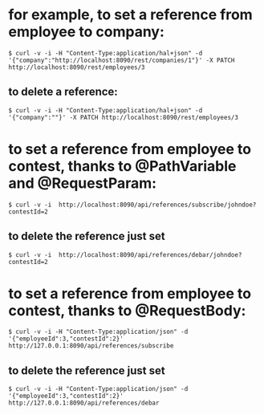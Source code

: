 # for example, to set a reference from employee to company:
```
$ curl -v -i -H "Content-Type:application/hal+json" -d '{"company":"http://localhost:8090/rest/companies/1"}' -X PATCH http://localhost:8090/rest/employees/3
```
## to delete a reference:
```
$ curl -v -i -H "Content-Type:application/hal+json" -d '{"company":""}' -X PATCH http://localhost:8090/rest/employees/3
```

# to set a reference from employee to contest, thanks to @PathVariable and @RequestParam:
```
$ curl -v -i  http://localhost:8090/api/references/subscribe/johndoe?contestId=2
```
## to delete the reference just set
```
$ curl -v -i  http://localhost:8090/api/references/debar/johndoe?contestId=2
```

# to set a reference from employee to contest, thanks to @RequestBody:
```
$ curl -v -i -H "Content-Type:application/json" -d '{"employeeId":3,"contestId":2}' http://127.0.0.1:8090/api/references/subscribe
```
## to delete the reference just set
```
$ curl -v -i -H "Content-Type:application/json" -d '{"employeeId":3,"contestId":2}' http://127.0.0.1:8090/api/references/debar
```

